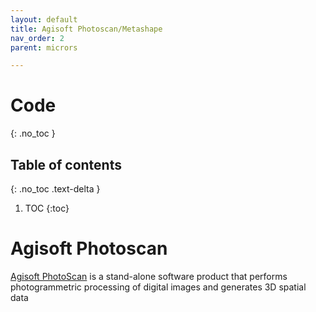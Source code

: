 ```yaml
---
layout: default
title: Agisoft Photoscan/Metashape
nav_order: 2
parent: micrors

---
```

# Code
{: .no_toc }

## Table of contents
{: .no_toc .text-delta }

1. TOC
{:toc}

# Agisoft Photoscan

[Agisoft PhotoScan](http://www.agisoft.com/) is a stand-alone software product that performs photogrammetric processing of digital images and generates 3D spatial data
